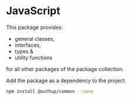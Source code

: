 # JavaScript

This package provides:
- general classes,
- interfaces,
- types &
- utility functions

for all other packages of the package collection.

Add the package as a dependency to the project.

```sh
npm install @authup/common --save
```

